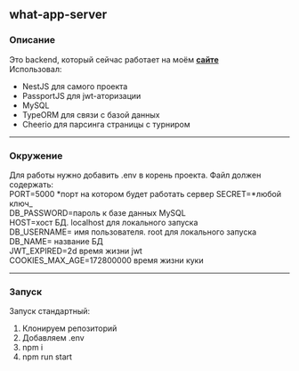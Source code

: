 ## what-app-server

### Описание

Это backend, который сейчас работает на моём [**сайте**](https://4gk-base.andvarif.ru/)  
Использовал:

- NestJS для самого проекта
- PassportJS для jwt-аторизации
- MySQL
- TypeORM для связи с базой данных
- Cheerio для парсинга страницы с турниром

---

### Окружение

Для работы нужно добавить .env в корень проекта.
Файл должен содержать:  
PORT=5000 *порт на котором будет работать сервер
SECRET=*любой ключ\_  
DB_PASSWORD=пароль к базе данных MySQL  
HOST=хост БД. localhost для локального запуска  
DB_USERNAME= имя пользователя. root для локального запуска  
DB_NAME= название БД  
JWT_EXPIRED=2d время жизни jwt  
COOKIES_MAX_AGE=172800000 время жизни куки

---

### Запуск

Запуск стандартный:

1. Клонируем репозиторий
2. Добавляем .env
3. npm i
4. npm run start
